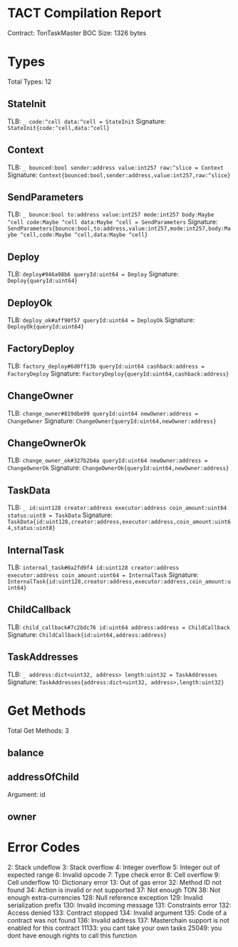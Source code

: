 # TACT Compilation Report
Contract: TonTaskMaster
BOC Size: 1326 bytes

# Types
Total Types: 12

## StateInit
TLB: `_ code:^cell data:^cell = StateInit`
Signature: `StateInit{code:^cell,data:^cell}`

## Context
TLB: `_ bounced:bool sender:address value:int257 raw:^slice = Context`
Signature: `Context{bounced:bool,sender:address,value:int257,raw:^slice}`

## SendParameters
TLB: `_ bounce:bool to:address value:int257 mode:int257 body:Maybe ^cell code:Maybe ^cell data:Maybe ^cell = SendParameters`
Signature: `SendParameters{bounce:bool,to:address,value:int257,mode:int257,body:Maybe ^cell,code:Maybe ^cell,data:Maybe ^cell}`

## Deploy
TLB: `deploy#946a98b6 queryId:uint64 = Deploy`
Signature: `Deploy{queryId:uint64}`

## DeployOk
TLB: `deploy_ok#aff90f57 queryId:uint64 = DeployOk`
Signature: `DeployOk{queryId:uint64}`

## FactoryDeploy
TLB: `factory_deploy#6d0ff13b queryId:uint64 cashback:address = FactoryDeploy`
Signature: `FactoryDeploy{queryId:uint64,cashback:address}`

## ChangeOwner
TLB: `change_owner#819dbe99 queryId:uint64 newOwner:address = ChangeOwner`
Signature: `ChangeOwner{queryId:uint64,newOwner:address}`

## ChangeOwnerOk
TLB: `change_owner_ok#327b2b4a queryId:uint64 newOwner:address = ChangeOwnerOk`
Signature: `ChangeOwnerOk{queryId:uint64,newOwner:address}`

## TaskData
TLB: `_ id:uint128 creator:address executor:address coin_amount:uint64 status:uint8 = TaskData`
Signature: `TaskData{id:uint128,creator:address,executor:address,coin_amount:uint64,status:uint8}`

## InternalTask
TLB: `internal_task#0a2fd9f4 id:uint128 creator:address executor:address coin_amount:uint64 = InternalTask`
Signature: `InternalTask{id:uint128,creator:address,executor:address,coin_amount:uint64}`

## ChildCallback
TLB: `child_callback#7c2bdc76 id:uint64 address:address = ChildCallback`
Signature: `ChildCallback{id:uint64,address:address}`

## TaskAddresses
TLB: `_ address:dict<uint32, address> length:uint32 = TaskAddresses`
Signature: `TaskAddresses{address:dict<uint32, address>,length:uint32}`

# Get Methods
Total Get Methods: 3

## balance

## addressOfChild
Argument: id

## owner

# Error Codes
2: Stack undeflow
3: Stack overflow
4: Integer overflow
5: Integer out of expected range
6: Invalid opcode
7: Type check error
8: Cell overflow
9: Cell underflow
10: Dictionary error
13: Out of gas error
32: Method ID not found
34: Action is invalid or not supported
37: Not enough TON
38: Not enough extra-currencies
128: Null reference exception
129: Invalid serialization prefix
130: Invalid incoming message
131: Constraints error
132: Access denied
133: Contract stopped
134: Invalid argument
135: Code of a contract was not found
136: Invalid address
137: Masterchain support is not enabled for this contract
11133: you cant take your own tasks
25049: you dont have enough rights to call this function